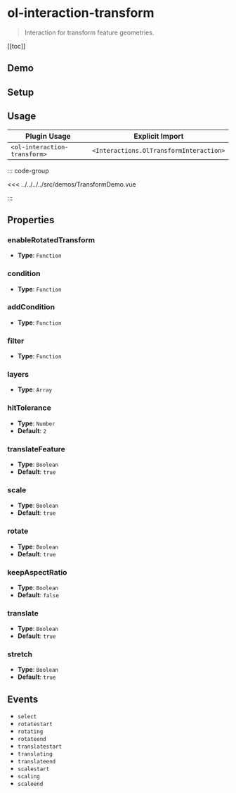 # ol-interaction-transform

> Interaction for transform feature geometries.

[[toc]]

## Demo

<script setup>
import TransformDemo from "@demos/TransformDemo.vue"
</script>

<ClientOnly>
<TransformDemo/>
</ClientOnly>

## Setup

<!--@include: ../../interactions.plugin.md-->

## Usage

| Plugin Usage                 |             Explicit Import             |
|------------------------------|:---------------------------------------:|
| `<ol-interaction-transform>` | `<Interactions.OlTransformInteraction>` |

::: code-group

<<< ../../../../src/demos/TransformDemo.vue

:::

## Properties

### enableRotatedTransform

- **Type**: `Function`

### condition

- **Type**: `Function`

### addCondition

- **Type**: `Function`

### filter

- **Type**: `Function`

### layers

- **Type**: `Array`

### hitTolerance

- **Type**: `Number`
- **Default**: `2`

### translateFeature

- **Type**: `Boolean`
- **Default**: `true`

### scale

- **Type**: `Boolean`
- **Default**: `true`

### rotate

- **Type**: `Boolean`
- **Default**: `true`

### keepAspectRatio

- **Type**: `Boolean`
- **Default**: `false`

### translate

- **Type**: `Boolean`
- **Default**: `true`

### stretch

- **Type**: `Boolean`
- **Default**: `true`

## Events

- `select`
- `rotatestart`
- `rotating`
- `rotateend`
- `translatestart`
- `translating`
- `translateend`
- `scalestart`
- `scaling`
- `scaleend`
